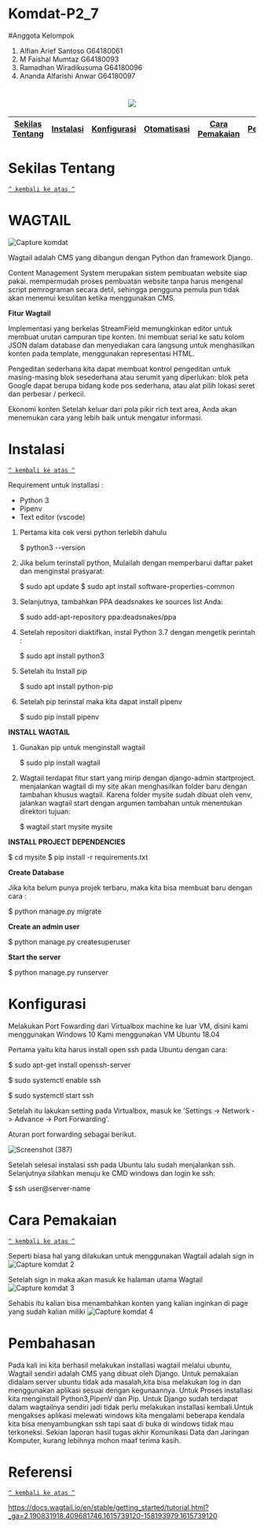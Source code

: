 # Komdat-P2_7
#Anggota Kelompok
1. Alfian Arief Santoso G64180061
2. M Faishal Mumtaz G64180093
3. Ramadhan Wiradikusuma G64180096
4. Ananda Alfarishi Anwar G64180097

<h1 align="center"><img src="https://user-images.githubusercontent.com/55485843/111281788-e7009900-866f-11eb-925a-c78eaa171cf9.png"></h1>

[Sekilas Tentang](#sekilas-tentang) | [Instalasi](#instalasi) | [Konfigurasi](#konfigurasi) | [Otomatisasi](#otomatisasi) | [Cara Pemakaian](#cara-pemakaian) | [Pembahasan](#pembahasan) | [Referensi](#referensi)
:---:|:---:|:---:|:---:|:---:|:---:|:---:



# Sekilas Tentang
[`^ kembali ke atas ^`](#)
# WAGTAIL

![Capture komdat](https://user-images.githubusercontent.com/54541186/111281876-a286e600-85fa-11eb-93b1-25c2e2725d41.PNG)


Wagtail adalah CMS yang dibangun dengan Python dan framework Django.

Content Management System merupakan sistem pembuatan website siap pakai.
mempermudah proses pembuatan website tanpa harus mengenal script pemrograman secara detil, sehingga pengguna pemula pun tidak akan menemui kesulitan ketika menggunakan CMS.

**Fitur Wagtail**

Implementasi yang berkelas
StreamField memungkinkan editor untuk membuat urutan campuran tipe konten. Ini membuat serial ke satu kolom JSON dalam database dan menyediakan cara langsung untuk menghasilkan konten pada template, menggunakan representasi HTML.

Pengeditan sederhana
kita dapat membuat kontrol pengeditan untuk masing-masing blok sesederhana atau serumit yang diperlukan: blok peta Google dapat berupa bidang kode pos sederhana, atau alat pilih lokasi seret dan perbesar / perkecil.

Ekonomi konten
Setelah keluar dari pola pikir rich text area, Anda akan menemukan cara yang lebih baik untuk mengatur informasi.

# Instalasi
[`^ kembali ke atas ^`](#)

Requirement untuk installasi : 
* Python 3
* Pipenv
* Text editor (vscode)

1. Pertama kita cek versi python terlebih dahulu
   
   $ python3 --version
 
2. Jika belum terinstall python, Mulailah dengan memperbarui daftar paket dan menginstal prasyarat:

   $ sudo apt update
   $ sudo apt install software-properties-common
   
3. Selanjutnya, tambahkan PPA deadsnakes ke sources list Anda:

   $ sudo add-apt-repository ppa:deadsnakes/ppa
  
4. Setelah repositori diaktifkan, instal Python 3.7 dengan mengetik perintah :

   $ sudo apt install python3
   
5. Setelah itu Install pip

   $ sudo apt install python-pip
   
6. Setelah pip terinstal maka kita dapat install pipenv

   $ sudo pip install pipenv
   
**INSTALL WAGTAIL**

1. Gunakan pip untuk menginstall wagtail

   $ sudo pip install wagtail
   
2. Wagtail terdapat fitur start yang mirip dengan django-admin startproject. menjalankan wagtail di my site akan menghasilkan folder baru dengan tambahan khusus wagtail.
Karena folder mysite sudah dibuat oleh venv, jalankan wagtail start dengan argumen tambahan untuk menentukan direktori tujuan: 

   $ wagtail start mysite mysite
   
**INSTALL PROJECT DEPENDENCIES**
   
   $ cd mysite
   $ pip install -r requirements.txt
   

**Create Database**

Jika kita belum punya projek terbaru, maka kita bisa membuat baru dengan cara :

   $ python manage.py migrate
 
**Create an admin user**

   $ python manage.py createsuperuser
   

**Start the server**

$ python manage.py runserver

# Konfigurasi
Melakukan Port Fowarding dari Virtualbox machine ke luar VM, disini kami menggunakan Windows 10
Kami menggunakan VM Ubuntu 18.04 

Pertama yaitu kita harus install open ssh pada Ubuntu dengan cara:

   $ sudo apt-get install openssh-server
   
   $ sudo systemctl enable ssh
   
   $ sudo systemctl start ssh

Setelah itu lakukan setting pada Virtualbox, masuk ke 'Settings -> Network -> Advance -> Port Forwarding'.

Aturan port forwarding sebagai berikut.

![Screenshot (387)](https://user-images.githubusercontent.com/60084504/111414923-757a2680-8713-11eb-838e-9ca342f6cb02.png)

Setelah selesai instalasi ssh pada Ubuntu lalu sudah menjalankan ssh. Selanjutnya silahkan menuju ke CMD windows dan login ke ssh:

   $ ssh user@server-name  



# Cara Pemakaian
[`^ kembali ke atas ^`](#)

Seperti biasa hal yang dilakukan untuk menggunakan Wagtail adalah sign in
![Capture komdat 2](https://user-images.githubusercontent.com/54541186/111287766-c64d2a80-8600-11eb-8b9b-af83164035ee.PNG)

Setelah sign in maka akan masuk ke halaman utama Wagtail
![Capture komdat 3](https://user-images.githubusercontent.com/54541186/111287995-01e7f480-8601-11eb-8ab7-596cccee74c0.PNG)

Sehabis itu kalian bisa menambahkan konten yang kalian inginkan di page yang sudah kalian miliki
![Capture komdat 4](https://user-images.githubusercontent.com/54541186/111288081-17f5b500-8601-11eb-8ee8-b5e2453cd5e0.PNG)

# Pembahasan
Pada kali ini kita berhasil melakukan installasi wagtail melalui ubuntu, Wagtail sendiri adalah CMS yang dibuat oleh Django. Untuk pemakaian didalam server ubuntu tidak ada masalah,kita bisa melakukan log in dan menggunakan aplikasi sesuai dengan kegunaannya. Untuk Proses installasi kita menginstall Python3,PipenV dan Pip. Untuk Django sudah terdapat dalam wagtailnya sendiri jadi tidak perlu melakukan installasi kembali.Untuk mengakses aplikasi melewati windows kita mengalami beberapa kendala kita bisa menyambungkan ssh tapi saat di buka di windows tidak mau terkoneksi. Sekian laporan hasil tugas akhir Komunikasi Data dan Jaringan Komputer, kurang lebihnya mohon maaf terima kasih.

# Referensi
[`^ kembali ke atas ^`](#)

https://docs.wagtail.io/en/stable/getting_started/tutorial.html?_ga=2.190831918.409681746.1615739120-158193979.1615739120

